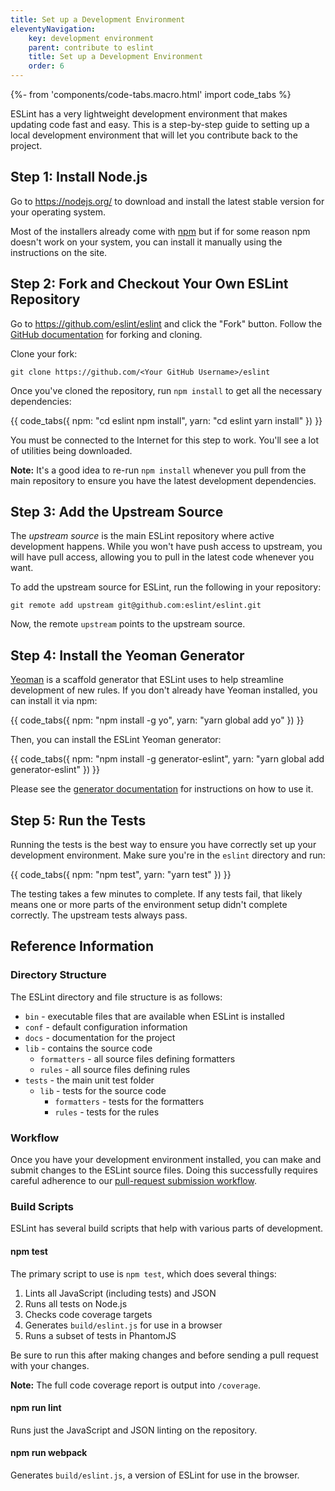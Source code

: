 ```yaml
---
title: Set up a Development Environment
eleventyNavigation:
    key: development environment
    parent: contribute to eslint
    title: Set up a Development Environment
    order: 6
---
```


{%- from 'components/code-tabs.macro.html' import code_tabs %}

ESLint has a very lightweight development environment that makes updating code fast and easy. This is a step-by-step guide to setting up a local development environment that will let you contribute back to the project.

## Step 1: Install Node.js

Go to <https://nodejs.org/> to download and install the latest stable version for your operating system.

Most of the installers already come with [npm](https://www.npmjs.com/) but if for some reason npm doesn't work on your system, you can install it manually using the instructions on the site.

## Step 2: Fork and Checkout Your Own ESLint Repository

Go to <https://github.com/eslint/eslint> and click the "Fork" button. Follow the [GitHub documentation](https://help.github.com/articles/fork-a-repo) for forking and cloning.

Clone your fork:

```shell
git clone https://github.com/<Your GitHub Username>/eslint
```

Once you've cloned the repository, run `npm install` to get all the necessary dependencies:

{{ code_tabs({
     npm: "cd eslint
npm install",
    yarn: "cd eslint
yarn install"
}) }}

You must be connected to the Internet for this step to work. You'll see a lot of utilities being downloaded.

**Note:** It's a good idea to re-run `npm install` whenever you pull from the main repository to ensure you have the latest development dependencies.

## Step 3: Add the Upstream Source

The *upstream source* is the main ESLint repository where active development happens. While you won't have push access to upstream, you will have pull access, allowing you to pull in the latest code whenever you want.

To add the upstream source for ESLint, run the following in your repository:

```shell
git remote add upstream git@github.com:eslint/eslint.git
```

Now, the remote `upstream` points to the upstream source.

## Step 4: Install the Yeoman Generator

[Yeoman](https://yeoman.io) is a scaffold generator that ESLint uses to help streamline development of new rules. If you don't already have Yeoman installed, you can install it via npm:

{{ code_tabs({
     npm: "npm install -g yo",
    yarn: "yarn global add yo"
}) }}

Then, you can install the ESLint Yeoman generator:

{{ code_tabs({
     npm: "npm install -g generator-eslint",
    yarn: "yarn global add generator-eslint"
}) }}

Please see the [generator documentation](https://github.com/eslint/generator-eslint) for instructions on how to use it.

## Step 5: Run the Tests

Running the tests is the best way to ensure you have correctly set up your development environment. Make sure you're in the `eslint` directory and run:

{{ code_tabs({
     npm: "npm test",
    yarn: "yarn test"
}) }}

The testing takes a few minutes to complete. If any tests fail, that likely means one or more parts of the environment setup didn't complete correctly. The upstream tests always pass.

## Reference Information

### Directory Structure

The ESLint directory and file structure is as follows:

* `bin` - executable files that are available when ESLint is installed
* `conf` - default configuration information
* `docs` - documentation for the project
* `lib` - contains the source code
    * `formatters` - all source files defining formatters
    * `rules` - all source files defining rules
* `tests` - the main unit test folder
    * `lib` - tests for the source code
        * `formatters` - tests for the formatters
        * `rules` - tests for the rules

### Workflow

Once you have your development environment installed, you can make and submit changes to the ESLint source files. Doing this successfully requires careful adherence to our [pull-request submission workflow](./pull-requests).

### Build Scripts

ESLint has several build scripts that help with various parts of development.

#### npm test

The primary script to use is `npm test`, which does several things:

1. Lints all JavaScript (including tests) and JSON
1. Runs all tests on Node.js
1. Checks code coverage targets
1. Generates `build/eslint.js` for use in a browser
1. Runs a subset of tests in PhantomJS

Be sure to run this after making changes and before sending a pull request with your changes.

**Note:** The full code coverage report is output into `/coverage`.

#### npm run lint

Runs just the JavaScript and JSON linting on the repository.

#### npm run webpack

Generates `build/eslint.js`, a version of ESLint for use in the browser.
